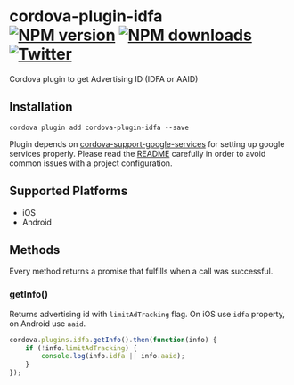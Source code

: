 # cordova-plugin-idfa<br>[![NPM version][npm-version]][npm-url] [![NPM downloads][npm-downloads]][npm-url] [![Twitter][twitter-follow]][twitter-url]
Cordova plugin to get Advertising ID (IDFA or AAID)

## Installation

    cordova plugin add cordova-plugin-idfa --save

Plugin depends on [cordova-support-google-services](https://github.com/chemerisuk/cordova-support-google-services) for setting up google services properly. Please read the [README](https://github.com/chemerisuk/cordova-support-google-services/blob/master/README.md) carefully in order to avoid common issues with a project configuration.

## Supported Platforms

- iOS
- Android

## Methods
Every method returns a promise that fulfills when a call was successful.

### getInfo()
Returns advertising id with `limitAdTracking` flag. On iOS use `idfa` property, on Android use `aaid`.
```js
cordova.plugins.idfa.getInfo().then(function(info) {
    if (!info.limitAdTracking) {
        console.log(info.idfa || info.aaid);
    }
});
```
[npm-url]: https://www.npmjs.com/package/cordova-plugin-idfa
[npm-version]: https://img.shields.io/npm/v/cordova-plugin-idfa.svg
[npm-downloads]: https://img.shields.io/npm/dm/cordova-plugin-idfa.svg
[twitter-url]: https://twitter.com/chemerisuk
[twitter-follow]: https://img.shields.io/twitter/follow/chemerisuk.svg?style=social&label=Follow%20me

